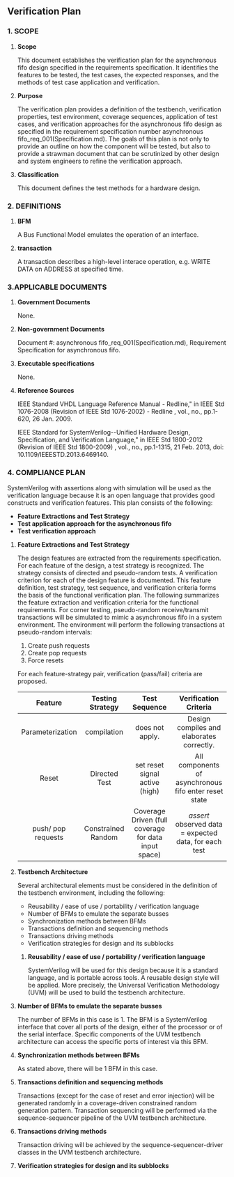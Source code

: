 ## Verification Plan

### 1. SCOPE

1. **Scope**

   This document establishes the verification plan for the asynchronous fifo design specified in
the requirements specification. It identifies the features to be tested, the test 
cases, the expected responses, and the methods of test case application and 
verification. 

1. **Purpose**

   The verification plan provides a definition of the testbench, verification 
properties, test environment, coverage sequences, application of test cases, and 
verification approaches for the asynchronous fifo design as specified in the requirement 
specification number asynchronous fifo_req_001(Specification.md).
   The goals of this plan is not only to provide an outline on how the component 
will be tested, but also to provide a strawman document that can be scrutinized 
by other design and system engineers to refine the verification approach. 

1. **Classification**

   This document defines the test methods for a hardware design. 
### 2. DEFINITIONS

1. **BFM**
   
   A Bus Functional Model emulates the operation of an interface.


1. **transaction**
    
    A transaction describes a high-level interace operation, e.g. WRITE DATA on ADDRESS at specified time.

### 3.APPLICABLE DOCUMENTS 

1. **Government Documents**

   None. 
1. **Non-government Documents**

   Document #: asynchronous fifo_req_001(Specification.md), Requirement Specification for asynchronous fifo.

1. **Executable specifications**

   None. 
1. **Reference Sources**

   IEEE Standard VHDL Language Reference Manual - Redline," in IEEE Std 1076-2008 (Revision of IEEE Std 1076-2002) - Redline , vol., no., pp.1-620, 26 Jan. 2009.

   IEEE Standard for SystemVerilog--Unified Hardware Design, Specification, and Verification Language," in IEEE Std 1800-2012 (Revision of IEEE Std 1800-2009) , vol., no., pp.1-1315, 21 Feb. 2013, doi: 10.1109/IEEESTD.2013.6469140.
### 4. COMPLIANCE PLAN

   SystemVerilog with assertions along with simulation will be used as the
verification language because it is an open language that provides good 
constructs and verification features. This plan consists of the following:
* **Feature Extractions and Test Strategy**
* **Test application approach for the asynchronous fifo**
* **Test verification approach**

1. **Feature Extractions and Test Strategy**

   The design features are extracted from the requirements specification. For each 
feature of the design, a test strategy is recognized. The strategy consists of 
directed and pseudo-random tests. A verification criterion for each of the design 
feature is documented. This feature definition, test strategy, test sequence, and
verification criteria forms the basis of the functional verification plan. The following
summarizes the feature extraction and verification criteria for the functional 
requirements. 
For corner testing, pseudo-random receive/transmit transactions will be simulated 
to mimic a asynchronous fifo in a system environment. The environment will perform the
following transactions at pseudo-random intervals: 
   1. Create push requests 
   2. Create pop requests
   3. Force resets

   For each feature-strategy pair, verification (pass/fail) criteria are proposed.

   | Feature | Testing Strategy | Test Sequence | Verification Criteria |
   | :------: | :------: | :------: | :------: |
   | Parameterization | compilation | does not apply. | Design compiles and elaborates correctly. |
   | Reset | Directed Test | set reset signal active (high) | All components of asynchronous fifo enter reset state |
   | push/ pop requests | Constrained Random | Coverage Driven (full coverage for data input space) |    *assert* observed data = expected data, for each test |


1. **Testbench Architecture**
   
   Several architectural elements must be considered in the definition of the testbench 
environment, including the following: 

   * Reusability / ease of use / portability / verification language 
   * Number of BFMs to emulate the separate busses 
   * Synchronization methods between BFMs 
   * Transactions definition and sequencing methods 
   * Transactions driving methods 
   * Verification strategies for design and its subblocks


   1. **Reusability / ease of use / portability / verification language**
   
      SystemVerilog will be used for this design because it is a standard language, and is 
portable across tools. A reusable design style will be applied. More precisely, the Universal Verification Methodology (UVM) will be used to build the testbench architecture.

1. **Number of BFMs to emulate the separate busses**

   The number of BFMs in this case is 1. The BFM is a SystemVerilog interface that cover all ports of the design, either of the processor or of the serial interface. Specific components of the UVM testbench architecture can access the specific ports of interest via this BFM.
2. **Synchronization methods between BFMs**

   As stated above, there will be 1 BFM in this case.  
3. **Transactions definition and sequencing methods**

   Transactions (except for the case of reset and error injection) will be generated randomly in a coverage-driven constrained random generation pattern. Transaction sequencing will be performed via the sequence-sequencer pipeline of the UVM testbench architecture.
4. **Transactions driving methods**

   Transaction driving will be achieved by the sequence-sequencer-driver classes in the UVM testbench architecture.
5. **Verification strategies for design and its subblocks**

